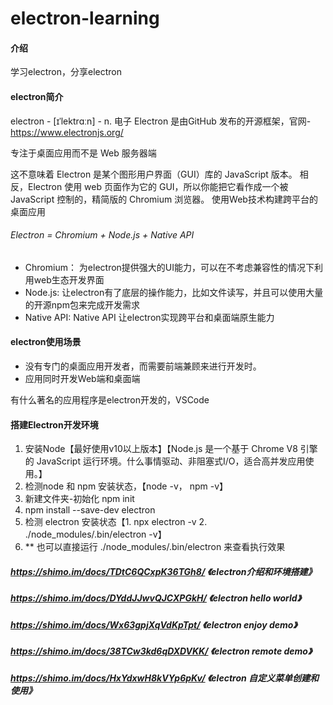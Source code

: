 # electron-learning

#### 介绍
学习electron，分享electron

#### electron简介
electron -  [ɪˈlektrɑːn] - n. 电子
Electron 是由GitHub 发布的开源框架，官网-https://www.electronjs.org/

专注于桌面应用而不是 Web 服务器端

这不意味着 Electron 是某个图形用户界面（GUI）库的 JavaScript 版本。 相反，Electron 使用 web 页面作为它的 GUI，所以你能把它看作成一个被 JavaScript 控制的，精简版的 Chromium 浏览器。
使用Web技术构建跨平台的桌面应用

###### Electron = Chromium + Node.js + Native API
- Chromium： 为electron提供强大的UI能力，可以在不考虑兼容性的情况下利用web生态开发界面
- Node.js: 让electron有了底层的操作能力，比如文件读写，并且可以使用大量的开源npm包来完成开发需求
- Native API: Native API 让electron实现跨平台和桌面端原生能力

#### electron使用场景
- 没有专门的桌面应用开发者，而需要前端兼顾来进行开发时。
- 应用同时开发Web端和桌面端

有什么著名的应用程序是electron开发的，VSCode

#### 搭建Electron开发环境
1. 安装Node【最好使用v10以上版本】【Node.js 是一个基于 Chrome V8 引擎的 JavaScript 运行环境。什么事情驱动、非阻塞式I/O，适合高并发应用使用。】
2. 检测node 和 npm 安装状态，【node -v， npm -v】
3. 新建文件夹-初始化 npm init
4. npm install --save-dev electron
5. 检测 electron 安装状态【1. npx electron -v 2. ./node_modules/.bin/electron -v】
6. ** 也可以直接运行 ./node_modules/.bin/electron 来查看执行效果

##### https://shimo.im/docs/TDtC6QCxpK36TGh8/ 《electron介绍和环境搭建》
##### https://shimo.im/docs/DYddJJwvQJCXPGkH/ 《electron hello world》
##### https://shimo.im/docs/Wx63gpjXqVdKpTpt/ 《electron enjoy demo》
##### https://shimo.im/docs/38TCw3kd6qDXDVKK/ 《electron remote demo》
##### https://shimo.im/docs/HxYdxwH8kVYp6pKv/ 《electron 自定义菜单创建和使用》